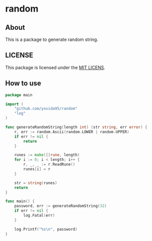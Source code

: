 # random

## About
This is a package to generate random string.

## LICENSE
This package is licensed under the [MIT LICENS](http://yosida95.mit-license.org/).

## How to use
```go
package main

import (
	"github.com/yosida95/random"
	"log"
)

func generateRandomString(length int) (str string, err error) {
	r, err := random.Ascii(random.LOWER | random.UPPER)
	if err != nil {
		return
	}

	runes := make([]rune, length)
	for i := 0; i < length; i++ {
		r, _, _ := r.ReadRune()
		runes[i] = r
	}

	str = string(runes)
	return
}

func main() {
	password, err := generateRandomString(32)
	if err != nil {
		log.Fatal(err)
	}

	log.Printf("%s\n", password)
}
```
